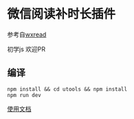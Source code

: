 # 微信阅读补时长插件
参考自[wxread](https://github.com/findmover/wxread)

初学js 欢迎PR

## 编译
```shell
npm install && cd utools && npm install
npm run dev
```


[使用文档](https://www.yuque.com/location/hmoqs0/pz510d0d1ak19hsd)


